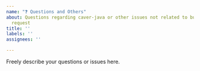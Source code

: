 ```yaml
---
name: "❓ Questions and Others"
about: Questions regarding caver-java or other issues not related to bug nor feature
  request
title: ''
labels: ''
assignees: ''

---
```


Freely describe your questions or issues here.
